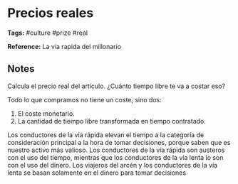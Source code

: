 # Precios reales

**Tags:** #culture #prize #real

**Reference:** La via rapida del millonario

## Notes

Calcula el precio real del artículo. ¿Cuánto tiempo libre te va a costar
eso? 

Todo lo que compramos no tiene un coste, sino dos:

1. El coste monetario.
2. La cantidad de tiempo libre transformada en tiempo contratado.

Los conductores de la vía rápida elevan el tiempo a la categoría de
consideración principal a la hora de tomar decisiones, porque saben que es
nuestro activo más valioso. Los conductores de la vía rápida son austeros con
el uso del tiempo, mientras que los conductores de la vía lenta lo son con el
uso del dinero. Los viajeros del arcén y los conductores de la vía lenta se
basan solamente en el dinero para tomar decisiones

